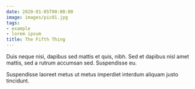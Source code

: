 ```yaml
---
date: 2020-01-05T00:00:00
image: images/pic01.jpg
tags:
- example
- lorem ipsum
title: The Fifth Thing
---
```

Duis neque nisi, dapibus sed mattis et quis, nibh. Sed et dapibus nisl amet
mattis, sed a rutrum accumsan sed. Suspendisse eu.
<!-- more -->
Suspendisse laoreet metus ut metus imperdiet interdum aliquam justo tincidunt.
